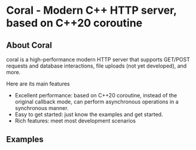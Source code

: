 # Coral - Modern C++ HTTP server, based on C++20 coroutine

## About Coral
coral is a high-performance modern HTTP server that supports GET/POST requests and database interactions, file uploads (not yet developed), and more.

Here are its main features
* Excellent performance: based on C++20 coroutine, instead of the original callback mode, can perform asynchronous operations in a synchronous manner.
* Easy to get started: just know the examples and get started.
* Rich features: meet most development scenarios

## Examples
